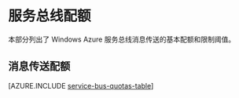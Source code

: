 <properties 
   pageTitle="服务总线配额"
   description="服务总线限制和配额。"
   services="service-bus"
   documentationCenter="na"
   authors="sethmanheim"
   manager="timlt"
   editor="" />
<tags 
   ms.service="service-bus"
   ms.date="07/10/2015"
   wacn.date="10/03/2015"/>

# 服务总线配额

本部分列出了 Windows Azure 服务总线消息传送的基本配额和限制阈值。

## 消息传送配额

[AZURE.INCLUDE [service-bus-quotas-table](../includes/service-bus-quotas-table.md)]

<!---HONumber=71-->